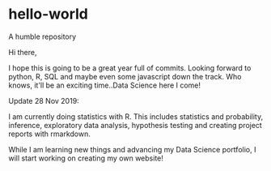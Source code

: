 # hello-world
A humble repository

Hi there,

I hope this is going to be a great year full of commits. Looking forward to python, R, SQL and maybe even some javascript down the track. Who knows, it'll be an exciting time..Data Science here I come!

Update 28 Nov 2019:

I am currently doing statistics with R. This includes statistics and probability, inference, exploratory data analysis, hypothesis testing and creating project reports with rmarkdown.

While I am learning new things and advancing my Data Science portfolio, I will start working on creating my own website!
